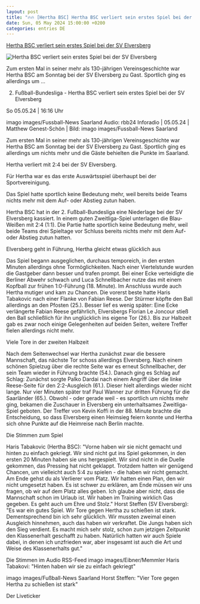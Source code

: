 ```yaml
---
layout: post
title: "🔥🔥 [Hertha BSC] Hertha BSC verliert sein erstes Spiel bei der SV Elversberg"
date: Sun, 05 May 2024 15:00:00 +0200
categories: entries DE
---
```

[Hertha BSC verliert sein erstes Spiel bei der SV Elversberg](https://www.rbb24.de/sport/beitrag/2024/05/fussball-berlin-hertha-bsc-sv-elversbeg-bundesliga-audio-stream-liveticker.html)

![Hertha BSC verliert sein erstes Spiel bei der SV Elversberg](https://www.rbb24.de/content/dam/rbb/rbb/rbb24/2024/2024_05/imago-images/marton-dardai-hertha-bsc-sv-elversberg.jpg.jpg/size=708x398.jpg)

Zum ersten Mal in seiner mehr als 130-jährigen Vereinsgeschichte war Hertha BSC am Sonntag bei der SV Elversberg zu Gast. Sportlich ging es allerdings um ...

2. Fußball-Bundesliga - Hertha BSC verliert sein erstes Spiel bei der SV Elversberg

So 05.05.24 | 16:16 Uhr

imago images/Fussball-News Saarland Audio: rbb24 Inforadio | 05.05.24 | Matthew Genest-Schön | Bild: imago images/Fussball-News Saarland

Zum ersten Mal in seiner mehr als 130-jährigen Vereinsgeschichte war Hertha BSC am Sonntag bei der SV Elversberg zu Gast. Sportlich ging es allerdings um nichts mehr und die Gäste behielten die Punkte im Saarland.



Hertha verliert mit 2:4 bei der SV Elversberg.

Für Hertha war es das erste Auswärtsspiel überhaupt bei der Sportvereinigung.

Das Spiel hatte sportlich keine Bedeutung mehr, weil bereits beide Teams nichts mehr mit dem Auf- oder Abstieg zutun haben.



Hertha BSC hat in der 2. Fußball-Bundesliga eine Niederlage bei der SV Elversberg kassiert. In einem guten Zweitliga-Spiel unterlagen die Blau-Weißen mit 2:4 (1:1). Die Partie hatte sportlich keine Bedeutung mehr, weil beide Teams drei Spieltage vor Schluss bereits nichts mehr mit dem Auf- oder Abstieg zutun hatten.

Elversberg geht in Führung, Hertha gleicht etwas glücklich aus

Das Spiel begann ausgeglichen, durchaus temporeich, in den ersten Minuten allerdings ohne Tormöglichkeiten. Nach einer Viertelstunde wurden die Gastgeber dann besser und trafen prompt. Bei einer Ecke verteidigte die Berliner Abwehr schwach und Luca Schnellbacher nutze das mit einem Kopfball zur frühen 1:0-Führung (18. Minute). Im Anschluss wurde auch Hertha mutiger und kam zu Chancen. Die vorerst beste hatte Haris Tabakovic nach einer Flanke von Fabian Reese. Der Stürmer köpfte den Ball allerdings an den Pfosten (25.). Besser lief es wenig später: Eine Ecke verlängerte Fabian Reese gefährlich, Elversbergs Florian Le Joncour stieß den Ball schließlich für ihn unglücklich ins eigene Tor (26.). Bis zur Halbzeit gab es zwar noch einige Gelegenheiten auf beiden Seiten, weitere Treffer fielen allerdings nicht mehr.

Viele Tore in der zweiten Halbzeit

Nach dem Seitenwechsel war Hertha zunächst zwar die bessere Mannschaft, das nächste Tor schoss allerdings Elversberg. Nach einem schönen Spielzug über die rechte Seite war es erneut Schnellbacher, der sein Team wieder in Führung brachte (54.). Danach ging es Schlag auf Schlag: Zunächst sorgte Palko Dardai nach einem Angriff über die linke Reese-Seite für den 2:2-Ausgleich (61.). Dieser hielt allerdings wieder nicht lange. Nur vier Minuten später traf Paul Wanner zur dritten Führung für die Saarländer (65.). Obwohl - oder gerade weil - es sportlich um nichts mehr ging, bekamen die Zuschauer in Elversberg ein unterhaltsames Zweitliga-Spiel geboten. Der Treffer von Kevin Koffi in der 88. Minute brachte die Entscheidung, so dass Elversberg einen Heimsieg feiern konnte und Hertha sich ohne Punkte auf die Heimreise nach Berlin machte.



Die Stimmen zum Spiel

Haris Tabakovic (Hertha BSC): "Vorne haben wir sie nicht gemacht und hinten zu einfach gekriegt. Wir sind nicht gut ins Spiel gekommen, in den ersten 20 Minuten haben sie uns hergespielt. Wir sind nicht in die Duelle gekommen, das Pressing hat nicht geklappt. Trotzdem hatten wir genügend Chancen, um vielleicht auch 5:4 zu spielen - die haben wir nicht gemacht. Am Ende gehst du als Verlierer vom Platz. Wir hatten einen Plan, den wir nicht umgesetzt haben. Es ist schwer zu erklären, am Ende müssen wir uns fragen, ob wir auf dem Platz alles geben. Ich glaube aber nicht, dass die Mannschaft schon im Urlaub ist. Wir haben im Training wirklich Gas gegeben. Es geht auch um Ehre und Stolz." Horst Steffen (SV Elversberg): "Es war ein gutes Spiel. Wir Tore gegen Hertha zu schießen ist stark. Dementsprechend bin ich sehr glücklich. Wir mussten zweimal einen Ausgleich hinnehmen, auch das haben wir verkraftet. Die Jungs haben sich den Sieg verdient. Es macht mich sehr stolz, schon zum jetzigen Zeitpunkt den Klassenerhalt geschafft zu haben. Natürlich hatten wir auch Spiele dabei, in denen ich unzfrieden war, aber insgesamt ist auch die Art und Weise des Klassenerhalts gut."



Die Stimmen im Audio RSS-Feed imago images/Eibner/Memmler Haris Tabakovi: "Hinten haben wir sie zu einfach gekriegt"

imago images/Fußball-News Saarland Horst Steffen: "Vier Tore gegen Hertha zu schießen ist stark"

Der Liveticker

